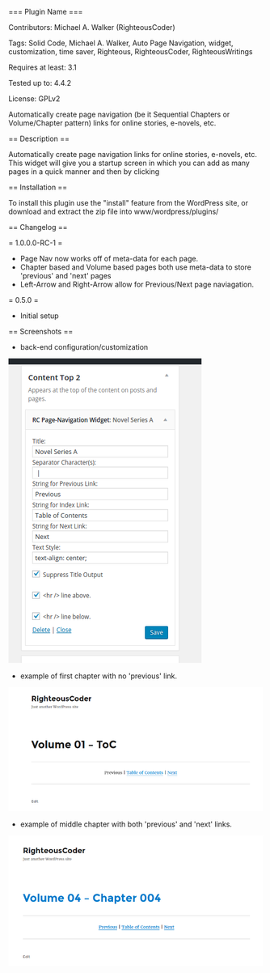 === Plugin Name ===

Contributors: Michael A. Walker (RighteousCoder)

Tags: Solid Code, Michael A. Walker, Auto Page Navigation, widget, customization, time saver, Righteous, RighteousCoder, RighteousWritings

Requires at least: 3.1

Tested up to: 4.4.2

License: GPLv2

Automatically create page navigation (be it Sequential Chapters or Volume/Chapter pattern) links for online stories, e-novels, etc.

== Description ==

Automatically create page navigation links for online stories, e-novels, etc.
This widget will give you a startup screen in which you can add as many pages in a quick manner and then by clicking 

== Installation ==

To install this plugin use the "install" feature from the WordPress site, or download and extract the zip file into www/wordpress/plugins/

== Changelog ==

= 1.0.0.0-RC-1 =
* Page Nav now works off of meta-data for each page.
* Chapter based and Volume based pages both use meta-data to store 'previous' and 'next' pages
* Left-Arrow and Right-Arrow allow for Previous/Next page naviagation. 

= 0.5.0 =
* Initial setup

== Screenshots ==

* back-end configuration/customization

![back-end configuration/customization][screenshot-1] 


* example of first chapter with no 'previous' link.

![example of first chapter with no 'previous' link][screenshot-2]

* example of middle chapter with both 'previous' and 'next' links.

![example of middle chapter with both 'previous' and 'next' links][screenshot-3]

[screenshot-1]: https://github.com/mawalker/wordpress-content/blob/master/plugins/righteous-auto-page-navigation-widget/screenshot-1.png "back-end configuration/customization"
[screenshot-2]: https://github.com/mawalker/wordpress-content/blob/master/plugins/righteous-auto-page-navigation-widget/screenshot-2.png "example of first chapter with no 'previous' link"
[screenshot-3]: https://github.com/mawalker/wordpress-content/blob/master/plugins/righteous-auto-page-navigation-widget/screenshot-3.png "example of middle chapter with both 'previous' and 'next' links"
